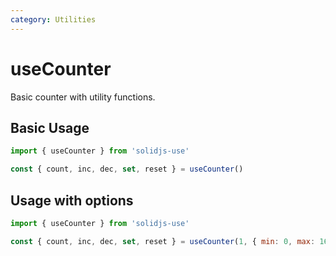 ```yaml
---
category: Utilities
---
```


# useCounter

Basic counter with utility functions.

## Basic Usage

```js
import { useCounter } from 'solidjs-use'

const { count, inc, dec, set, reset } = useCounter()
```

## Usage with options

```js
import { useCounter } from 'solidjs-use'

const { count, inc, dec, set, reset } = useCounter(1, { min: 0, max: 16 })
```
